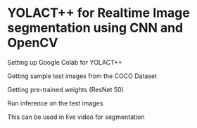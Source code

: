 <h1>YOLACT++ for Realtime Image segmentation using CNN and OpenCV</h1>


Setting up Google Colab for YOLACT++

Getting sample test images from the COCO Dataset

Getting pre-trained weights (ResNet 50)

Run inference on the test images

This can be used in live video for segmentation


